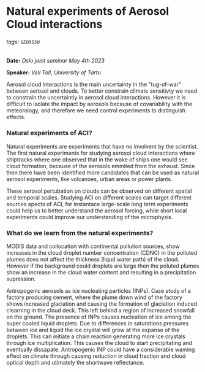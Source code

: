 # Natural experiments of Aerosol Cloud interactions

###### tags: `GEO9550`
**Date:** *Oslo joint seminar May 4th 2023*

**Speaker:** *Vell Toll, University of Tartu*

Aerosol cloud interactions is the main uncertainty in the "tug-of-war" between aerosol and clouds. To better constrain climate sensitivty we need to constrain the uncertaintiy in aerosol cloud interactions. 
However it is difficult to isolate the impact by aerosols because of covariability with the meteorology, and therefore we need control experiments to distinguish effects.

### Natural experiments of ACI?
Natural experiments are experiments that have no involvent by the scientist. The first natural experiments for studying aerosol cloud interactions where shiptracks where one observed that in the wake of ships one would see cloud formation, because of the aerosols emmited from the exhaust. Since then there have been identified more candidates that can be used as natural aerosol experiments, like volcanoes, urban areas or power plants.   

These aerosol pertubation on clouds can be observed on different spatial and temporal scales. Studying ACI on different scales can target different sources apects of ACI, for instantace large-scale long term experiments could help us to better understand the aerosol forcing, while short local experiments could improve our understanding of the microphysis. 


### What do we learn from the natural experiments?
MODIS data and collocation with continental pollution sources, show increases in the cloud droplet number concentration (CDNC) in the polluted plumes does not affect the thickness (liqud water path) of the cloud. However if the background could droplets are large then the poluted plumes show an increase in the cloud water content and resulting in a precipitation supression.  

Antropogenic aerosols as ice nucleating particles (INPs). Case study of a factory producing cement, where the plume down wind of the factory shows increased glaciation and causing the formation of glaciation induced clearning in the cloud deck. This left behind a region of increased snowfall on the ground. The presence of INPs causes  nucleation of ice among the super cooled liquid droplets. Due to differences in saturations pressures between ice and liquid the ice crystal will grow at the expanse of the droplets. This can initiate a chain reaction generating more ice crystals through ice multiplication. This causes the cloud to start precipitating and eventually dissapate. Antropogenic INP could have a considerable waming effect on climate through causing reduction in cloud fraction and cloud optical depth and utimately the shortwave reflectance.  